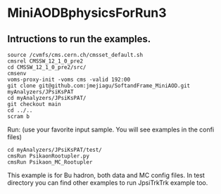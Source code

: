 # MiniAODBphysicsForRun3

## Intructions to run the examples.
```
source /cvmfs/cms.cern.ch/cmsset_default.sh
cmsrel CMSSW_12_1_0_pre2
cd CMSSW_12_1_0_pre2/src/
cmsenv
voms-proxy-init -voms cms -valid 192:00
git clone git@github.com:jmejiagu/SoftandFrame_MiniAOD.git myAnalyzers/JPsiKsPAT
cd myAnalyzers/JPsiKsPAT/
git checkout main
cd ../..
scram b

```

Run: (use your favorite input sample. You will see examples in the confi files)


```
cd myAnalyzers/JPsiKsPAT/test/
cmsRun PsikaonRootupler.py
cmsRun Psikaon_MC_Rootupler
```

This example is for Bu hadron, both data and MC config files. In test directory you can find other examples to run JpsiTrkTrk example too.
